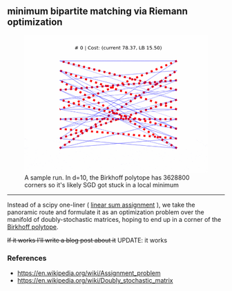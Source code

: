 ## minimum bipartite matching via Riemann optimization

<figure>
<img src="movie_10x10_s.gif" />
<figcaption>A sample run. In d=10, the Birkhoff polytope has 3628800 corners so it's likely SGD got stuck in a local minimum</figcaption>
</figure>

-----

Instead of a scipy one-liner ( [linear sum assignment](#assign) ), we take the panoramic route and formulate it as an optimization
problem over the manifold of doubly-stochastic matrices, hoping to end up in a corner of the [Birkhoff polytope](#birkhoff).

~~If it works I'll write a blog post about it~~ UPDATE: it works


### References

* <a href="#assign">https://en.wikipedia.org/wiki/Assignment_problem </a>
* <a href="#birkhoff">https://en.wikipedia.org/wiki/Doubly_stochastic_matrix </a>